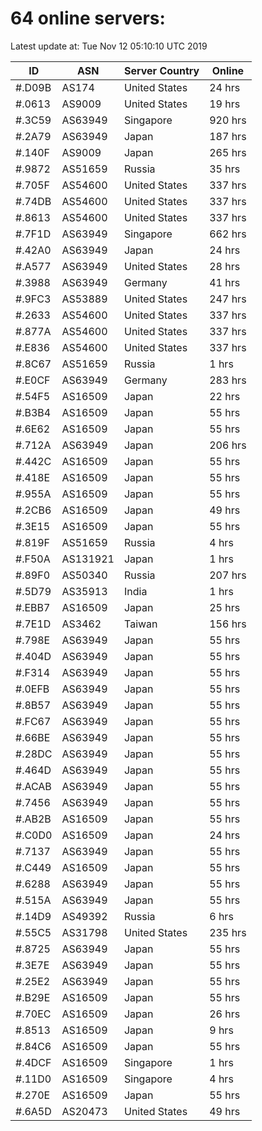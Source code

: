 # 64 online servers:

Latest update at: Tue Nov 12 05:10:10 UTC 2019

| ID | ASN | Server Country | Online |
| -- | --- | -------------- | ------ |
| #.D09B | AS174 | United States | 24 hrs |
| #.0613 | AS9009 | United States | 19 hrs |
| #.3C59 | AS63949 | Singapore | 920 hrs |
| #.2A79 | AS63949 | Japan | 187 hrs |
| #.140F | AS9009 | Japan | 265 hrs |
| #.9872 | AS51659 | Russia | 35 hrs |
| #.705F | AS54600 | United States | 337 hrs |
| #.74DB | AS54600 | United States | 337 hrs |
| #.8613 | AS54600 | United States | 337 hrs |
| #.7F1D | AS63949 | Singapore | 662 hrs |
| #.42A0 | AS63949 | Japan | 24 hrs |
| #.A577 | AS63949 | United States | 28 hrs |
| #.3988 | AS63949 | Germany | 41 hrs |
| #.9FC3 | AS53889 | United States | 247 hrs |
| #.2633 | AS54600 | United States | 337 hrs |
| #.877A | AS54600 | United States | 337 hrs |
| #.E836 | AS54600 | United States | 337 hrs |
| #.8C67 | AS51659 | Russia | 1 hrs |
| #.E0CF | AS63949 | Germany | 283 hrs |
| #.54F5 | AS16509 | Japan | 22 hrs |
| #.B3B4 | AS16509 | Japan | 55 hrs |
| #.6E62 | AS16509 | Japan | 55 hrs |
| #.712A | AS63949 | Japan | 206 hrs |
| #.442C | AS16509 | Japan | 55 hrs |
| #.418E | AS16509 | Japan | 55 hrs |
| #.955A | AS16509 | Japan | 55 hrs |
| #.2CB6 | AS16509 | Japan | 49 hrs |
| #.3E15 | AS16509 | Japan | 55 hrs |
| #.819F | AS51659 | Russia | 4 hrs |
| #.F50A | AS131921 | Japan | 1 hrs |
| #.89F0 | AS50340 | Russia | 207 hrs |
| #.5D79 | AS35913 | India | 1 hrs |
| #.EBB7 | AS16509 | Japan | 25 hrs |
| #.7E1D | AS3462 | Taiwan | 156 hrs |
| #.798E | AS63949 | Japan | 55 hrs |
| #.404D | AS63949 | Japan | 55 hrs |
| #.F314 | AS63949 | Japan | 55 hrs |
| #.0EFB | AS63949 | Japan | 55 hrs |
| #.8B57 | AS63949 | Japan | 55 hrs |
| #.FC67 | AS63949 | Japan | 55 hrs |
| #.66BE | AS63949 | Japan | 55 hrs |
| #.28DC | AS63949 | Japan | 55 hrs |
| #.464D | AS63949 | Japan | 55 hrs |
| #.ACAB | AS63949 | Japan | 55 hrs |
| #.7456 | AS63949 | Japan | 55 hrs |
| #.AB2B | AS16509 | Japan | 55 hrs |
| #.C0D0 | AS16509 | Japan | 24 hrs |
| #.7137 | AS63949 | Japan | 55 hrs |
| #.C449 | AS16509 | Japan | 55 hrs |
| #.6288 | AS63949 | Japan | 55 hrs |
| #.515A | AS63949 | Japan | 55 hrs |
| #.14D9 | AS49392 | Russia | 6 hrs |
| #.55C5 | AS31798 | United States | 235 hrs |
| #.8725 | AS63949 | Japan | 55 hrs |
| #.3E7E | AS63949 | Japan | 55 hrs |
| #.25E2 | AS63949 | Japan | 55 hrs |
| #.B29E | AS16509 | Japan | 55 hrs |
| #.70EC | AS16509 | Japan | 26 hrs |
| #.8513 | AS16509 | Japan | 9 hrs |
| #.84C6 | AS16509 | Japan | 55 hrs |
| #.4DCF | AS16509 | Singapore | 1 hrs |
| #.11D0 | AS16509 | Singapore | 4 hrs |
| #.270E | AS16509 | Japan | 55 hrs |
| #.6A5D | AS20473 | United States | 49 hrs |

